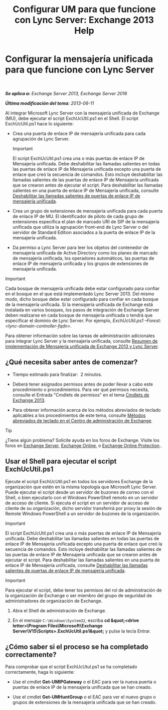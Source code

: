 ﻿---
title: 'Configurar UM para que funcione con Lync Server: Exchange 2013 Help'
TOCTitle: Configurar la mensajería unificada para que funcione con Lync Server
ms:assetid: 29bdddbf-75d5-4c92-988e-c8506ecc7a1c
ms:mtpsurl: https://technet.microsoft.com/es-es/library/JJ966276(v=EXCHG.150)
ms:contentKeyID: 52062012
ms.date: 05/22/2018
mtps_version: v=EXCHG.150
ms.translationtype: MT
---

# Configurar la mensajería unificada para que funcione con Lync Server

 

_**Se aplica a:** Exchange Server 2013, Exchange Server 2016_

_**Última modificación del tema:** 2013-06-11_

Al integrar Microsoft Lync Server con la mensajería unificada de Exchange (MU), debe ejecutar el script ExchUcUtil.ps1 en el Shell. El script ExchUcUtil.ps1 hace lo siguiente:

  - Crea una puerta de enlace IP de mensajería unificada para cada agrupación de Lync Server.
    

    > [!IMPORTANT]
    > El script ExchUcUtil.ps1 crea una o más puertas de enlace IP de Mensajería unificada. Debe deshabilitar las llamadas salientes en todas las puertas de enlace IP de Mensajería unificada excepto una puerta de enlace que creó la secuencia de comandos. Esto incluye deshabilitar las llamadas salientes de las puertas de enlace IP de Mensajería unificada que se crearon antes de ejecutar el script. Para deshabilitar las llamadas salientes en una puerta de enlace IP de Mensajería unificada, consulte <A href="https://docs.microsoft.com/es-es/exchange/voice-mail-unified-messaging/set-up-client-voice-mail-features/disable-outgoing-calls-on-um-ip-gateways">Deshabilitar las llamadas salientes de puertas de enlace IP de mensajería unificada</A>.



  - Crea un grupo de extensiones de mensajería unificada para cada puerta de enlace IP de MU. El identificador de piloto de cada grupo de extensiones especifica el plan de marcado URI de SIP de la mensajería unificada que utiliza la agrupación front-end de Lync Server o del servidor de Standard Edition asociados a la puerta de enlace IP de la mensajería unificada.

  - Da permiso a Lync Server para leer los objetos del contenedor de mensajería unificada de Active Directory como los planes de marcado de mensajería unificada, los operadores automáticos, las puertas de enlace IP de mensajería unificada y los grupos de extensiones de mensajería unificada.


> [!IMPORTANT]
> Cada bosque de mensajería unificada debe estar configurado para confiar en el bosque en el que está implementado Lync Server 2013. Del mismo modo, dicho bosque debe estar configurado para confiar en cada bosque de la mensajería unificada. Si la mensajería unificada de Exchange está instalada en varios bosques, los pasos de integración de Exchange Server deben realizarse en cada bosque de mensajería unificada o tendrá que especificar el dominio de Lync Server. Por ejemplo, <EM>ExchUcUtil.ps1 –Forest:&lt;lync-domain-controller-fqdn&gt;</EM>.



Para obtener información sobre las tareas de administración adicionales para integrar Lync Server y la mensajería unificada, consulte [Resumen de implementación de Mensajería unificada de Exchange 2013 y Lync Server](deploying-exchange-2013-um-and-lync-server-overview-exchange-2013-help.md).

## ¿Qué necesita saber antes de comenzar?

  - Tiempo estimado para finalizar:  2 minutos.

  - Deberá tener asignados permisos antes de poder llevar a cabo este procedimiento o procedimientos. Para ver qué permisos necesita, consulte el Entrada "Cmdlets de permisos" en el tema [Cmdlets de Exchange 2013](https://technet.microsoft.com/es-es/library/bb124413\(v=exchg.150\)).

  - Para obtener información acerca de los métodos abreviados de teclado aplicables a los procedimientos de este tema, consulte [Métodos abreviados de teclado en el Centro de administración de Exchange](keyboard-shortcuts-in-the-exchange-admin-center-exchange-online-protection-help.md).


> [!TIP]
> ¿Tiene algún problema? Solicite ayuda en los foros de Exchange. Visite los foros en <A href="https://go.microsoft.com/fwlink/p/?linkid=60612">Exchange Server</A>, <A href="https://go.microsoft.com/fwlink/p/?linkid=267542">Exchange Online</A>, o <A href="https://go.microsoft.com/fwlink/p/?linkid=285351">Exchange Online Protection</A>..



## Usar el Shell para ejecutar el script ExchUcUtil.ps1

Ejecute el script ExchUcUtil.ps1 en todos los servidores Exchange de la organización que estén en la misma topología que Microsoft Lync Server. Puede ejecutar el script desde un servidor de buzones de correo con el Shell, o bien ejecutarlo con el Windows PowerShell remoto en un servidor de acceso de cliente. Si ejecuta el script en un servidor de acceso de cliente de su organización, dicho servidor transferirá por proxy la sesión de Remote Windows PowerShell a un servidor de buzones de la organización.


> [!IMPORTANT]
> El script ExchUcUtil.ps1 crea una o más puertas de enlace IP de Mensajería unificada. Debe deshabilitar las llamadas salientes en todas las puertas de enlace IP de Mensajería unificada excepto una puerta de enlace que creó la secuencia de comandos. Esto incluye deshabilitar las llamadas salientes de las puertas de enlace IP de Mensajería unificada que se crearon antes de ejecutar el script. Para deshabilitar las llamadas salientes en una puerta de enlace IP de Mensajería unificada, consulte <A href="https://docs.microsoft.com/es-es/exchange/voice-mail-unified-messaging/set-up-client-voice-mail-features/disable-outgoing-calls-on-um-ip-gateways">Deshabilitar las llamadas salientes de puertas de enlace IP de mensajería unificada</A>.




> [!IMPORTANT]
> Para ejecutar el script, debe tener los permisos del rol de administración de la organización de Exchange o ser miembro del grupo de seguridad de administradores de organización de Exchange.



1.  Abra el Shell de administración de Exchange.

2.  En el mensaje `C:\Windows\System32`, escriba **cd \&quot;\<drive letter\>\\Program Files\\Microsoft\\Exchange Server\\V15\\Scripts\>.ExchUcUtil.ps1\&quot;** y pulse la tecla Entrar.

## ¿Cómo saber si el proceso se ha completado correctamente?

Para comprobar que el script ExchUcUtul.ps1 se ha completado correctamente, haga lo siguiente:

  - Use el cmdlet **Get-UMIPGateway** o el EAC para ver la nueva puerta o puertas de enlace IP de la mensajería unificada que se han creado.

  - Use el cmdlet **Get-UMHuntGroup** o el EAC para ver el nuevo grupo o grupos de extensiones de la mensajería unificada que se han creado.

